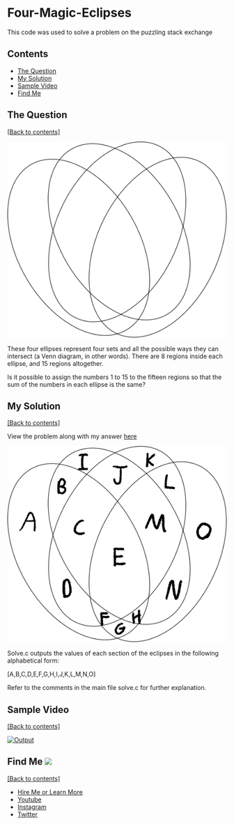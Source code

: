 # Four-Magic-Eclipses
This code was used to solve a problem on the puzzling stack exchange

## Contents
- [The Question](https://github.com/WilliamAmbrozic/Four-Magic-Eclipses#the-question)
- [My Solution](https://github.com/WilliamAmbrozic/Four-Magic-Eclipses#my-solution)
- [Sample Video](https://github.com/WilliamAmbrozic/Four-Magic-Eclipses#sample-video)
- [Find Me](https://github.com/WilliamAmbrozic/Four-Magic-Eclipses#find-me-)

## The Question

[[Back to contents]](https://github.com/WilliamAmbrozic/Four-Magic-Eclipses#contents)

![diagram1](https://github.com/WilliamAmbrozic/Four-Magic-Eclipses/blob/master/screenshots/M4SWL%20(1).png)

These four ellipses represent four sets and all the possible ways they can intersect (a Venn diagram, in other words). There are 8 regions inside each ellipse, and 15 regions altogether.

Is it possible to assign the numbers 1 to 15 to the fifteen regions so that the sum of the numbers in each ellipse is the same?

## My Solution

[[Back to contents]](https://github.com/WilliamAmbrozic/Four-Magic-Eclipses#contents)

View the problem along with my answer [here](https://puzzling.stackexchange.com/questions/75709/four-magic-ellipses/75715#75715)

![diagram](https://github.com/WilliamAmbrozic/Four-Magic-Eclipses/blob/master/screenshots/nz70h.png)

Solve.c outputs the values of each section of the eclipses in the following alphabetical form:

[A,B,C,D,E,F,G,H,I,J,K,L,M,N,O] 

Refer to the comments in the main file solve.c for further explanation.

## Sample Video

[[Back to contents]](https://github.com/WilliamAmbrozic/Four-Magic-Eclipses#contents)

[![Output](https://imgur.com/download/N7A3uyl)](https://www.youtube.com/watch?v=mSgYgMviOqs)

## Find Me <img src="https://imgur.com/download/FpDFVjy" width="25"> 

[[Back to contents]](https://github.com/WilliamAmbrozic/Four-Magic-Eclipses#contents)

- [Hire Me or Learn More](https://williamambrozic.info)
- [Youtube](https://www.youtube.com/channel/UCL-VushY6SO0ofPTZ8iB3ag)
- [Instagram](https://www.instagram.com/williamambrozic)
- [Twitter](https://twitter.com/WilliamAmbrozic)
